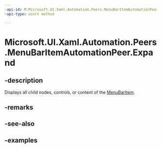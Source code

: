 ```yaml
---
-api-id: M:Microsoft.UI.Xaml.Automation.Peers.MenuBarItemAutomationPeer.Expand
-api-type: winrt method

---
```

<!-- Method syntax.
public void MenuBarItemAutomationPeer.Expand()
-->

# Microsoft.UI.Xaml.Automation.Peers.MenuBarItemAutomationPeer.Expand



## -description

Displays all child nodes, controls, or content of the [MenuBarItem](../microsoft.ui.xaml.controls/menubaritem.md).



## -remarks



## -see-also



## -examples



